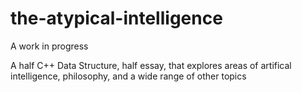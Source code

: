 # the-atypical-intelligence
A work in progress

A half C++ Data Structure, half essay, that explores areas of artifical intelligence, philosophy, and a wide range of other topics
